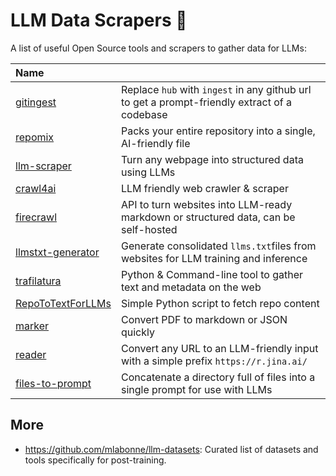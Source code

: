 # LLM Data Scrapers 🚀

A list of useful Open Source tools and scrapers to gather data for LLMs:

| Name |  |
| :------| :------------|
| [gitingest](https://github.com/cyclotruc/gitingest) | Replace `hub` with `ingest` in any github url to get a prompt-friendly extract of a codebase |
| [repomix](https://github.com/yamadashy/repomix) |  Packs your entire repository into a single, AI-friendly file | 
| [llm-scraper](https://github.com/mishushakov/llm-scraper) | Turn any webpage into structured data using LLMs | 
| [crawl4ai](https://github.com/unclecode/crawl4ai) |  LLM friendly web crawler & scraper | 
| [firecrawl](https://github.com/mendableai/firecrawl) |  API to turn websites into LLM-ready markdown or structured data, can be self-hosted | 
| [llmstxt-generator](https://github.com/mendableai/llmstxt-generator) | Generate consolidated `llms.txt`files  from websites for LLM training and inference | 
| [trafilatura](https://github.com/adbar/trafilatura) |  Python & Command-line tool to gather text and metadata on the web | 
| [RepoToTextForLLMs](https://github.com/Doriandarko/RepoToTextForLLMs) |  Simple Python script to fetch repo content | 
| [marker](https://github.com/VikParuchuri/marker) |  Convert PDF to markdown or JSON quickly | 
| [reader](https://github.com/jina-ai/reader) | Convert any URL to an LLM-friendly input with a simple prefix `https://r.jina.ai/` | 
| [files-to-prompt](https://github.com/simonw/files-to-prompt) | Concatenate a directory full of files into a single prompt for use with LLMs | 

## More
- https://github.com/mlabonne/llm-datasets: Curated list of datasets and tools specifically for post-training.
